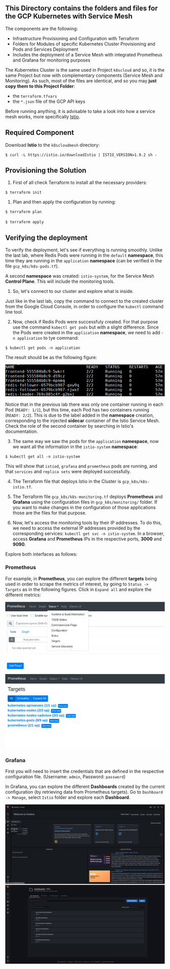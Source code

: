 ##  This Directory contains the folders and files for the GCP Kubernetes with Service Mesh

The components are the following:

* Infrastructure Provisioning and Configuration with Terraform
* Folders for Modules of specific Kubernetes Cluster Provisioning and Pods and Services Deployment
* Includes the deployment of a Service Mesh with integrated Prometheus and Grafana for monitoring purposes

The Kubernetes Cluster is the same used in Project `k8scloud` and so, it is the same Project but now with complementary components (Service Mesh and Monitoring).
As such, most of the files are identical, and so you may **just copy them to this Project Folder**:
- the `terraform.tfvars`
- the `*.json` file of the GCP API keys


Before running anything, it is advisable to take a look into how a service mesh works, more specifically [Istio](https://istio.io/latest/about/service-mesh/).

## Required Component

Download **Istio** to the `k8scloudmesh` directory:

```shell
$ curl -L https://istio.io/downloadIstio | ISTIO_VERSION=1.9.2 sh -
```

## Provisioning the Solution

1. First of all check Terraform to install all the necessary providers:

```shell
$ terraform init
```


1. Plan and then apply the configuration by running:

```shell
$ terraform plan

$ terraform apply
```

## Verifying the deployment

To verify the deployment, let's see if everything is running smoothly. 
Unlike the last lab, where Redis Pods were running in the `default` **namespace**, this time they are running in the `application` **namespace** (can be verified in the file `gcp_k8s/k8s-pods.tf`).

A second **namespace** was created: `istio-system`, for the Service Mesh **Control Plane**. This will include the monitoring tools.

1. So, let's connect to our cluster and explore what is inside.

Just like in the last lab, copy the command to connect to the created cluster from the Google Cloud Console, in order to configure the `kubectl` command line tool.

2. Now, check if Redis Pods were successfuly created. For that purpose use the command `kubectl get pods` but with a slight difference. Since the Pods were created in the `application` **namespace**, we need to add `-n application` to tye command:

```shell
$ kubectl get pods -n application
```

The result should be as the following figure:

![Get pods](images/getPodsApplication.png)

Notice that in the previous lab there was only one container running in each Pod (`READY: 1/1`), but this time, each Pod has two containers running (`READY: 2/2`). This is due to the label added in the **namespace** creation, corresponding to the injected **sidecar** container of the Istio Service Mesh. 
Check the role of the second container by searching in Istio's documentation.

3. The same way we saw the pods for the `application` **namespace**, now we want all the information in the `istio-system` **namespace**:

```shell
$ kubectl get all -n istio-system
```

This will show that `istiod`, `grafana` and `prometheus` pods are running, and that `services` and `replica sets` were deployed successfully.

4. The Terraform file that deploys Istio in the Cluster is `gcp_k8s/k8s-istio.tf`.

5. The Terraform file `gcp_k8s/k8s-monitoring.tf` deploys **Prometheus** and **Grafana** using the configuration files in `gcp_k8s/monitoring/` folder. If you want to make changes in the configuration of those applications those are the files for that purpose.

6. Now, let's access the monitoring tools by their IP addresses. To do this, we need to access the external IP addresses provided by the corresponding services: `kubectl get svc -n istio-system`. In a browser, access **Grafana** and **Prometheus** IPs in the respective ports, **3000** and **9090**.

Explore both interfaces as follows:

### Prometheus

For example, in **Prometheus**, you can explore the different **targets** being used in order to scrape the metrics of interest, by going to `Status -> Targets` as in the following figures. Click in `Expand all` and explore the different metrics:

![Prometheus1](images/prometheus1.png)
![Prometheus2](images/prometheus2.png)
 
### Grafana

First you will need to insert the credentials that are defined in the respective configuration file. (Username: `admin`, Password: `password`)

In Grafana, you can explore the different **Dashboards** created by the current configuration (by retrieving data from Prometheus targets). Go to `Dashboard -> Manage`, select `Istio` folder and explore each **Dashboard**.

![Grafana1](images/grafana1.png)
![Grafana2](images/grafana2.png)